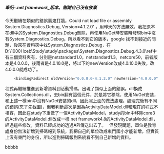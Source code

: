 ##### 筆記-.net framework_版本，謝謝自己沒有放棄
今天繼續在類似的錯誤裏鬼打牆，Could not load file or assembly System.Diagnostics.Debug, Version=4.1.2.0' ，用昨天的方法無效，我把原本在dll中的System.Diagnostics.Debug刪除，再使用NuGet時安裝時發現bin中沒有System.Diagnostics.Debug，所以看不到它的版本，google 找不到接近的問題，後來在資料夾中找System.Diagnostics.Debug，在D:\1000Hceb\Study\study\packages\System.Diagnostics.Debug.4.3.0\ref中有三個資料夾有，分別是netstandard1.0，netstandard1.3，netcore50，前者版本是4.0.0.0，後兩者是4.0.10.0是，將以下的newVersion改成4.0.10.0失敗，改4.0.0.0就成功了。
``` csharp
    <bindingRedirect oldVersion="0.0.0.0-4.1.2.0" newVersion="4.0.0.0" />
```

程式再繼續推進到新增資料到活動掃碼，出現了類似上面的錯誤，dll換成System.Collections.dll，去bin翻有這個元件，於是將它移除，使用NuGet安裝，和上述一樣bin中沒有NuGet安裝的dll，因此照上面的做法處理，處理完後有不同的錯誤(忘了先截圖)，但我判斷這次是因為ActivityDataModel.dll和現在的程式不相容，因此在study下重做了一個ActivityDataModel，study的bin中移除core3的ActivityDataModel.dll改成一樣.net framework4.8的ActivityDataModel.dll，經過這些修改，資料已經成功的透過API傳送出去了。　
但發現問題，單位是教育處身份無法新增到掃碼報到系統，我把自己的單位改成東門國小才能新增，但實質上沒有東門的身份，所以進到掃碼報到系統看不到自己新增的資料。

bbbbb